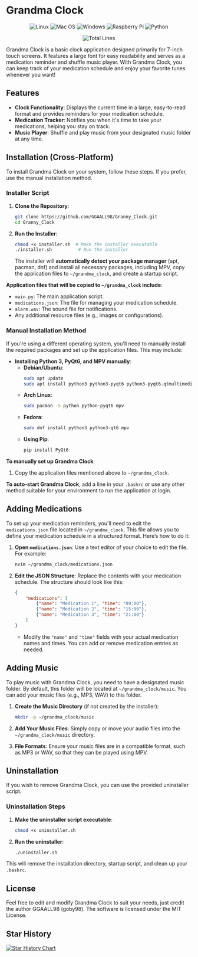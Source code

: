 # Grandma Clock

<p align="center">
  <img src="https://img.shields.io/badge/Linux-FCC624?style=for-the-badge&logo=linux&logoColor=black" alt="Linux">
  <img src="https://img.shields.io/badge/mac%20os-000000?style=for-the-badge&logo=apple&logoColor=white" alt="Mac OS">
  <img src="https://img.shields.io/badge/Windows-0078D6?style=for-the-badge&logo=windows&logoColor=white" alt="Windows">
  <img src="https://img.shields.io/badge/Raspberry%20Pi-A22846?style=for-the-badge&logo=Raspberry%20Pi&logoColor=white" alt="Raspberry Pi">
  <img src="https://img.shields.io/badge/Python-FFD43B?style=for-the-badge&logo=python&logoColor=blue" alt="Python">
</p>

<p align="center">
    <img src="https://tokei.rs/b1/github/GGAALL98/Granny_Clock" alt="Total Lines">
</p>

Grandma Clock is a basic clock application designed primarily for 7-inch touch screens. It features a large font for easy readability and serves as a medication reminder and shuffle music player. With Grandma Clock, you can keep track of your medication schedule and enjoy your favorite tunes whenever you want!

## Features
- **Clock Functionality**: Displays the current time in a large, easy-to-read format and provides reminders for your medication schedule.
- **Medication Tracker**: Notifies you when it's time to take your medications, helping you stay on track.
- **Music Player**: Shuffle and play music from your designated music folder at any time.

## Installation (Cross-Platform)

To install Grandma Clock on your system, follow these steps. If you prefer, use the manual installation method.

### Installer Script

1. **Clone the Repository**:
   ```bash
   git clone https://github.com/GGAALL98/Granny_Clock.git
   cd Granny_Clock
   ```

2. **Run the Installer**:
   ```bash
   chmod +x installer.sh  # Make the installer executable
   ./installer.sh          # Run the installer
   ```
   The installer will **automatically detect your package manager** (apt, pacman, dnf) and install all necessary packages, including MPV, copy the application files to `~/grandma_clock`, and create a startup script.

**Application files that will be copied to `~/grandma_clock` include**:
- `main.py`: The main application script.
- `medications.json`: The file for managing your medication schedule.
- `alarm.wav`: The sound file for notifications.
- Any additional resource files (e.g., images or configurations).

### Manual Installation Method

If you're using a different operating system, you'll need to manually install the required packages and set up the application files. This may include:
- **Installing Python 3, PyQt6, and MPV manually**:
    - **Debian/Ubuntu**:
      ```bash
      sudo apt update
      sudo apt install python3 python3-pyqt6 python3-pyqt6.qtmultimedia mpv
      ```
    - **Arch Linux**:
      ```bash
      sudo pacman -S python python-pyqt6 mpv
      ```
    - **Fedora**:
      ```bash
      sudo dnf install python3 python3-qt6 mpv
      ```
    - **Using Pip**:
      ```bash
      pip install PyQt6
      ```

**To manually set up Grandma Clock**:
1. Copy the application files mentioned above to `~/grandma_clock`.

**To auto-start Grandma Clock**, add a line in your `.bashrc` or use any other method suitable for your environment to run the application at login.

## Adding Medications

To set up your medication reminders, you'll need to edit the `medications.json` file located in `~/grandma_clock`. This file allows you to define your medication schedule in a structured format. Here’s how to do it:

1. **Open `medications.json`**: Use a text editor of your choice to edit the file. For example:
   ```bash
   nvim ~/grandma_clock/medications.json
   ```

2. **Edit the JSON Structure**: Replace the contents with your medication schedule. The structure should look like this:
   ```json
   {
       "medications": [
           {"name": "Medication 1", "time": "09:00"},
           {"name": "Medication 2", "time": "15:00"},
           {"name": "Medication 3", "time": "21:00"}
       ]
   }
   ```
   - Modify the `"name"` and `"time"` fields with your actual medication names and times. You can add or remove medication entries as needed.

## Adding Music

To play music with Grandma Clock, you need to have a designated music folder. By default, this folder will be located at `~/grandma_clock/music`. You can add your music files (e.g., MP3, WAV) to this folder. 

1. **Create the Music Directory** (if not created by the installer):
   ```bash
   mkdir -p ~/grandma_clock/music
   ```

2. **Add Your Music Files**: Simply copy or move your audio files into the `~/grandma_clock/music` directory. 

3. **File Formats**: Ensure your music files are in a compatible format, such as MP3 or WAV, so that they can be played using MPV.

## Uninstallation

If you wish to remove Grandma Clock, you can use the provided uninstaller script.

### Uninstallation Steps

1. **Make the uninstaller script executable**:
   ```bash
   chmod +x uninstaller.sh
   ```

2. **Run the uninstaller**:
   ```bash
   ./uninstaller.sh
   ```

This will remove the installation directory, startup script, and clean up your `.bashrc`.

## License

Feel free to edit and modify Grandma Clock to suit your needs, just credit the author GGAALL98 (goby98). The software is licensed under the MIT License.

## Star History

<a href="https://star-history.com/#GGAALL98/Granny_Clock&Timeline">
 <picture>
   <source media="(prefers-color-scheme: dark)" srcset="https://api.star-history.com/svg?repos=GGAALL98/Granny_Clock&type=Timeline&theme=dark" />
   <source media="(prefers-color-scheme: light)" srcset="https://api.star-history.com/svg?repos=GGAALL98/Granny_Clock&type=Timeline" />
   <img alt="Star History Chart" src="https://api.star-history.com/svg?repos=GGAALL98/Granny_Clock&type=Timeline" />
 </picture>
</a>
